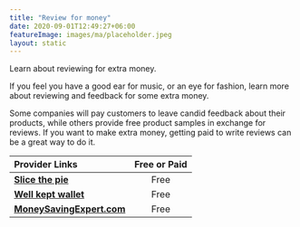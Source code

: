 ```yaml
---
title: "Review for money"
date: 2020-09-01T12:49:27+06:00
featureImage: images/ma/placeholder.jpeg
layout: static
---
```


Learn about reviewing for extra money.

If you feel you have a good ear for music, or an eye for fashion, learn more about reviewing and feedback for some extra money.

Some companies will pay customers to leave candid feedback about their products, while others provide free product samples in exchange for reviews. If you want to make extra money, getting paid to write reviews can be a great way to do it.

| Provider Links      | Free or Paid  |  
| :-----------          | :--------------:      |  
| [**Slice the pie**](https://www.slicethepie.com/) | Free | 
| [**Well kept wallet**](https://wellkeptwallet.com/get-paid-to-write-reviews/) | Free | 
| [**MoneySavingExpert.com**](https://www.moneysavingexpert.com/family/product-testing-sites/) | Free | 
  

<br/><br/>






